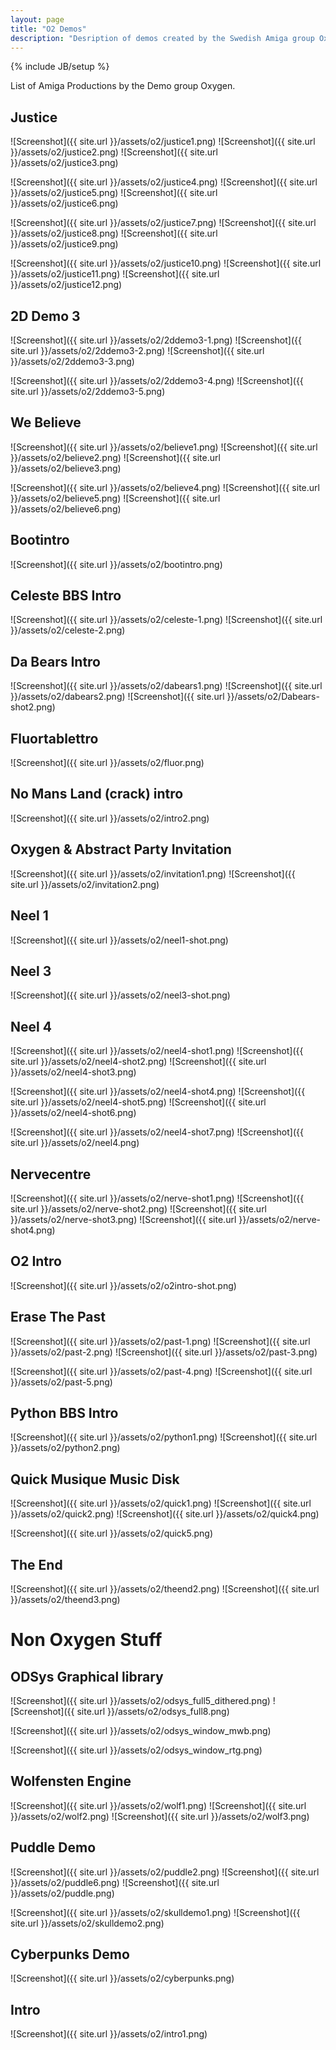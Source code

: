 ```yaml
---
layout: page
title: "O2 Demos"
description: "Desription of demos created by the Swedish Amiga group Oxygen"
---
```

{% include JB/setup %}

List of Amiga Productions by the Demo group Oxygen.

Justice
-------
![Screenshot]({{ site.url }}/assets/o2/justice1.png)
![Screenshot]({{ site.url }}/assets/o2/justice2.png)
![Screenshot]({{ site.url }}/assets/o2/justice3.png)

![Screenshot]({{ site.url }}/assets/o2/justice4.png)
![Screenshot]({{ site.url }}/assets/o2/justice5.png)
![Screenshot]({{ site.url }}/assets/o2/justice6.png)

![Screenshot]({{ site.url }}/assets/o2/justice7.png)
![Screenshot]({{ site.url }}/assets/o2/justice8.png)
![Screenshot]({{ site.url }}/assets/o2/justice9.png)

![Screenshot]({{ site.url }}/assets/o2/justice10.png)
![Screenshot]({{ site.url }}/assets/o2/justice11.png)
![Screenshot]({{ site.url }}/assets/o2/justice12.png)

2D Demo 3
---------
![Screenshot]({{ site.url }}/assets/o2/2ddemo3-1.png)
![Screenshot]({{ site.url }}/assets/o2/2ddemo3-2.png)
![Screenshot]({{ site.url }}/assets/o2/2ddemo3-3.png)

![Screenshot]({{ site.url }}/assets/o2/2ddemo3-4.png)
![Screenshot]({{ site.url }}/assets/o2/2ddemo3-5.png)

We Believe
----------
![Screenshot]({{ site.url }}/assets/o2/believe1.png)
![Screenshot]({{ site.url }}/assets/o2/believe2.png)
![Screenshot]({{ site.url }}/assets/o2/believe3.png)

![Screenshot]({{ site.url }}/assets/o2/believe4.png)
![Screenshot]({{ site.url }}/assets/o2/believe5.png)
![Screenshot]({{ site.url }}/assets/o2/believe6.png)

Bootintro
---------
![Screenshot]({{ site.url }}/assets/o2/bootintro.png)

Celeste BBS Intro
-----------------
![Screenshot]({{ site.url }}/assets/o2/celeste-1.png)
![Screenshot]({{ site.url }}/assets/o2/celeste-2.png)

Da Bears Intro
--------------
![Screenshot]({{ site.url }}/assets/o2/dabears1.png)
![Screenshot]({{ site.url }}/assets/o2/dabears2.png)
![Screenshot]({{ site.url }}/assets/o2/Dabears-shot2.png)

Fluortablettro
--------------
![Screenshot]({{ site.url }}/assets/o2/fluor.png)

No Mans Land (crack) intro
--------------
![Screenshot]({{ site.url }}/assets/o2/intro2.png)

Oxygen & Abstract Party Invitation
----------------------------------
![Screenshot]({{ site.url }}/assets/o2/invitation1.png)
![Screenshot]({{ site.url }}/assets/o2/invitation2.png)

Neel 1
------
![Screenshot]({{ site.url }}/assets/o2/neel1-shot.png)

Neel 3
------
![Screenshot]({{ site.url }}/assets/o2/neel3-shot.png)

Neel 4
------
![Screenshot]({{ site.url }}/assets/o2/neel4-shot1.png)
![Screenshot]({{ site.url }}/assets/o2/neel4-shot2.png)
![Screenshot]({{ site.url }}/assets/o2/neel4-shot3.png)

![Screenshot]({{ site.url }}/assets/o2/neel4-shot4.png)
![Screenshot]({{ site.url }}/assets/o2/neel4-shot5.png)
![Screenshot]({{ site.url }}/assets/o2/neel4-shot6.png)

![Screenshot]({{ site.url }}/assets/o2/neel4-shot7.png)
![Screenshot]({{ site.url }}/assets/o2/neel4.png)

Nervecentre
-----------
![Screenshot]({{ site.url }}/assets/o2/nerve-shot1.png)
![Screenshot]({{ site.url }}/assets/o2/nerve-shot2.png)
![Screenshot]({{ site.url }}/assets/o2/nerve-shot3.png)
![Screenshot]({{ site.url }}/assets/o2/nerve-shot4.png)

O2 Intro
--------
![Screenshot]({{ site.url }}/assets/o2/o2intro-shot.png)

Erase The Past
--------------
![Screenshot]({{ site.url }}/assets/o2/past-1.png)
![Screenshot]({{ site.url }}/assets/o2/past-2.png)
![Screenshot]({{ site.url }}/assets/o2/past-3.png)

![Screenshot]({{ site.url }}/assets/o2/past-4.png)
![Screenshot]({{ site.url }}/assets/o2/past-5.png)

Python BBS Intro
----------------
![Screenshot]({{ site.url }}/assets/o2/python1.png)
![Screenshot]({{ site.url }}/assets/o2/python2.png)

Quick Musique Music Disk
------------------------
![Screenshot]({{ site.url }}/assets/o2/quick1.png)
![Screenshot]({{ site.url }}/assets/o2/quick2.png)
![Screenshot]({{ site.url }}/assets/o2/quick4.png)

![Screenshot]({{ site.url }}/assets/o2/quick5.png)

The End
-------
![Screenshot]({{ site.url }}/assets/o2/theend2.png)
![Screenshot]({{ site.url }}/assets/o2/theend3.png)


Non Oxygen Stuff
================


ODSys Graphical library
-----------------------
![Screenshot]({{ site.url }}/assets/o2/odsys_full5_dithered.png)
![Screenshot]({{ site.url }}/assets/o2/odsys_full8.png)

![Screenshot]({{ site.url }}/assets/o2/odsys_window_mwb.png)

![Screenshot]({{ site.url }}/assets/o2/odsys_window_rtg.png)

Wolfensten Engine
-----------------
![Screenshot]({{ site.url }}/assets/o2/wolf1.png)
![Screenshot]({{ site.url }}/assets/o2/wolf2.png)
![Screenshot]({{ site.url }}/assets/o2/wolf3.png)

Puddle Demo
-----------
![Screenshot]({{ site.url }}/assets/o2/puddle2.png)
![Screenshot]({{ site.url }}/assets/o2/puddle6.png)
![Screenshot]({{ site.url }}/assets/o2/puddle.png)

![Screenshot]({{ site.url }}/assets/o2/skulldemo1.png)
![Screenshot]({{ site.url }}/assets/o2/skulldemo2.png)

Cyberpunks Demo
---------------
![Screenshot]({{ site.url }}/assets/o2/cyberpunks.png)

Intro
-----
![Screenshot]({{ site.url }}/assets/o2/intro1.png)
